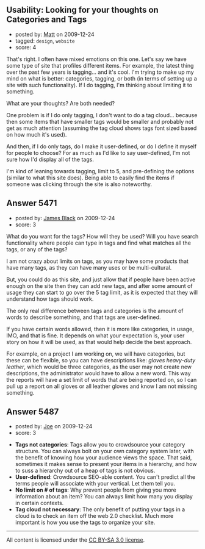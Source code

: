 ## Usability: Looking for your thoughts on Categories and Tags

- posted by: [Matt](https://stackexchange.com/users/-1/1653-matt) on 2009-12-24
- tagged: `design`, `website`
- score: 4

That's right. I often have mixed emotions on this one. Let's say we have some type of site that profiles different items. For example, the latest thing over the past few years is tagging... and it's cool. I'm trying to make up my mind on what is better: categories, tagging, or both (in terms of setting up a site with such functionality). If I do tagging, I'm thinking about limiting it to something. 

What are your thoughts? Are both needed? 

One problem is if I do only tagging, I don't want to do a tag cloud... because then some items that have smaller tags would be smaller and probably not get as much attention (assuming the tag cloud shows tags font sized based on how much it's used).

And then, if I do only tags, do I make it user-defined, or do I define it myself for people to choose? For as much as I'd like to say user-defined, I'm not sure how I'd display all of the tags. 

I'm kind of leaning towards tagging, limit to 5, and pre-defining the options (similar to what this site does). Being able to easily find the items if someone was clicking through the site is also noteworthy. 


## Answer 5471

- posted by: [James Black](https://stackexchange.com/users/-1/1074-james-black) on 2009-12-24
- score: 3

What do you want for the tags?  How will they be used?  Will you have search functionality where people can type in tags and find what matches all the tags, or any of the tags?

I am not crazy about limits on tags, as you may have some products that have many tags, as they can have many uses or be multi-cultural.

But, you could do as this site, and just allow that if people have been active enough on the site then they can add new tags, and after some amount of usage they can start to go over the 5 tag limit, as it is expected that they will understand how tags should work.

The only real difference between tags and categories is the amount of words to describe something, and that tags are user-defined.

If you have certain words allowed, then it is more like categories, in usage, IMO, and that is fine. It depends on what your expectation is, your user story on how it will be used, as that would help decide the best approach.

For example, on a project I am working on, we will have categories, but these can be flexible, so you can have descriptions like:
*gloves heavy-duty leather*, which would be three categories, as the user may not create new descriptions, the administrator would have to allow a new word.  This way the reports will have a set limit of words that are being reported on, so I can pull up a report on all gloves or all leather gloves and know I am not missing something.


## Answer 5487

- posted by: [Joe](https://stackexchange.com/users/-1/1572-joe) on 2009-12-24
- score: 3

* **Tags not categories**: Tags allow you to crowdsource your category structure.  You can always bolt on your own category system later, with the benefit of knowing how your audience views the space.  That said, sometimes it makes sense to present your items in a hierarchy, and how to suss a hierarchy out of a heap of tags is not obvious.
* **User-defined**: Crowdsource SEO-able content.  You can't predict all the terms people will associate with your vertical.  Let them tell you.
* **No limit on # of tags**: Why prevent people from giving you more information about an item?  You can always limit how many you display in certain contexts.
* **Tag cloud not necessary**: The only benefit of putting your tags in a cloud is to check an item off the web 2.0 checklist.  Much more important is how you use the tags to organize your site.



---

All content is licensed under the [CC BY-SA 3.0 license](https://creativecommons.org/licenses/by-sa/3.0/).
